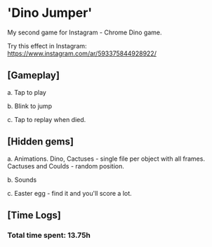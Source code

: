 # 'Dino Jumper'

My second game for Instagram - Chrome Dino game.

Try this effect in Instagram: https://www.instagram.com/ar/593375844928922/

## [Gameplay]

a. Tap to play

b. Blink to jump

c. Tap to replay when died.

## [Hidden gems]

a. Animations. Dino, Cactuses - single file per object with all frames. Cactuses and Coulds - random position.

b. Sounds

c. Easter egg - find it and you'll score a lot. 

## [Time Logs]

### Total time spent: 13.75h

